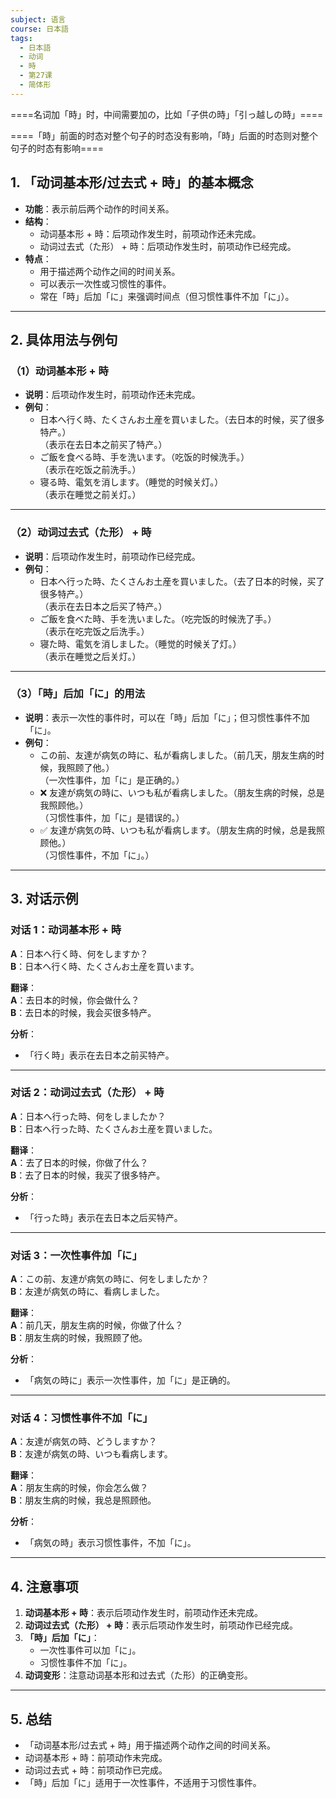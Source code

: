 ```yaml
---
subject: 语言
course: 日本語
tags:
  - 日本語
  - 动词
  - 時
  - 第27课
  - 简体形
---
```

====名词加「時」时，中间需要加の，比如「子供の時」「引っ越しの時」====

====「時」前面的时态对整个句子的时态没有影响，「時」后面的时态则对整个句子的时态有影响====
## 1. **「动词基本形/过去式 + 時」的基本概念**

- **功能**：表示前后两个动作的时间关系。
- **结构**：
  - 动词基本形 + 時：后项动作发生时，前项动作还未完成。
  - 动词过去式（た形） + 時：后项动作发生时，前项动作已经完成。
- **特点**：
  - 用于描述两个动作之间的时间关系。
  - 可以表示一次性或习惯性的事件。
  - 常在「時」后加「に」来强调时间点（但习惯性事件不加「に」）。

---

## 2. **具体用法与例句**

### （1）**动词基本形 + 時**
- **说明**：后项动作发生时，前项动作还未完成。
- **例句**：
  - 日本へ行く時、たくさんお土産を買いました。（去日本的时候，买了很多特产。）  
    （表示在去日本之前买了特产。）
  - ご飯を食べる時、手を洗います。（吃饭的时候洗手。）  
    （表示在吃饭之前洗手。）
  - 寝る時、電気を消します。（睡觉的时候关灯。）  
    （表示在睡觉之前关灯。）

---

### （2）**动词过去式（た形） + 時**
- **说明**：后项动作发生时，前项动作已经完成。
- **例句**：
  - 日本へ行った時、たくさんお土産を買いました。（去了日本的时候，买了很多特产。）  
    （表示在去日本之后买了特产。）
  - ご飯を食べた時、手を洗いました。（吃完饭的时候洗了手。）  
    （表示在吃完饭之后洗手。）
  - 寝た時、電気を消しました。（睡觉的时候关了灯。）  
    （表示在睡觉之后关灯。）

---

### （3）**「時」后加「に」的用法**
- **说明**：表示一次性的事件时，可以在「時」后加「に」；但习惯性事件不加「に」。
- **例句**：
  - この前、友達が病気の時に、私が看病しました。（前几天，朋友生病的时候，我照顾了他。）  
    （一次性事件，加「に」是正确的。）
  - ❌ 友達が病気の時に、いつも私が看病しました。（朋友生病的时候，总是我照顾他。）  
    （习惯性事件，加「に」是错误的。）
  - ✅ 友達が病気の時、いつも私が看病します。（朋友生病的时候，总是我照顾他。）  
    （习惯性事件，不加「に」。）

---

## 3. **对话示例**

### 对话 1：动词基本形 + 時
**A**：日本へ行く時、何をしますか？  
**B**：日本へ行く時、たくさんお土産を買います。

**翻译**：  
**A**：去日本的时候，你会做什么？  
**B**：去日本的时候，我会买很多特产。

**分析**：
- 「行く時」表示在去日本之前买特产。

---

### 对话 2：动词过去式（た形） + 時
**A**：日本へ行った時、何をしましたか？  
**B**：日本へ行った時、たくさんお土産を買いました。

**翻译**：  
**A**：去了日本的时候，你做了什么？  
**B**：去了日本的时候，我买了很多特产。

**分析**：
- 「行った時」表示在去日本之后买特产。

---

### 对话 3：一次性事件加「に」
**A**：この前、友達が病気の時に、何をしましたか？  
**B**：友達が病気の時に、看病しました。

**翻译**：  
**A**：前几天，朋友生病的时候，你做了什么？  
**B**：朋友生病的时候，我照顾了他。

**分析**：
- 「病気の時に」表示一次性事件，加「に」是正确的。

---

### 对话 4：习惯性事件不加「に」
**A**：友達が病気の時、どうしますか？  
**B**：友達が病気の時、いつも看病します。

**翻译**：  
**A**：朋友生病的时候，你会怎么做？  
**B**：朋友生病的时候，我总是照顾他。

**分析**：
- 「病気の時」表示习惯性事件，不加「に」。

---

## 4. **注意事项**
1. **动词基本形 + 時**：表示后项动作发生时，前项动作还未完成。
2. **动词过去式（た形） + 時**：表示后项动作发生时，前项动作已经完成。
3. **「時」后加「に」**：
   - 一次性事件可以加「に」。
   - 习惯性事件不加「に」。
4. **动词变形**：注意动词基本形和过去式（た形）的正确变形。

---

## 5. **总结**
- 「动词基本形/过去式 + 時」用于描述两个动作之间的时间关系。
- 动词基本形 + 時：前项动作未完成。
- 动词过去式 + 時：前项动作已完成。
- 「時」后加「に」适用于一次性事件，不适用于习惯性事件。